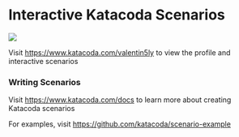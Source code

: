 # Interactive Katacoda Scenarios

[![](http://shields.katacoda.com/katacoda/valentin5ly/count.svg)](https://www.katacoda.com/valentin5ly "Get your profile on Katacoda.com")

Visit https://www.katacoda.com/valentin5ly to view the profile and interactive scenarios

### Writing Scenarios
Visit https://www.katacoda.com/docs to learn more about creating Katacoda scenarios

For examples, visit https://github.com/katacoda/scenario-example
